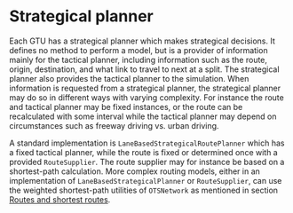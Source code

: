 # Strategical planner

Each GTU has a strategical planner which makes strategical decisions. It defines no method to perform a model, but is a provider of information mainly for the tactical planner, including information such as the route, origin, destination, and what link to travel to next at a split. The strategical planner also provides the tactical planner to the simulation. When information is requested from a strategical planner, the strategical planner may do so in different ways with varying complexity. For instance the route and tactical planner may be fixed instances, or the route can be recalculated with some interval while the tactical planner may depend on circumstances such as freeway driving vs. urban driving. 

A standard implementation is `LaneBasedStrategicalRoutePlanner` which has a fixed tactical planner, while the route is fixed or determined once with a provided `RouteSupplier`. The route supplier may for instance be based on a shortest-path calculation. More complex routing models, either in an implementation of `LaneBasedStrategicalPlanner` or `RouteSupplier`, can use the weighted shortest-path utilities of `OTSNetwork` as mentioned in section [Routes and shortest routes](../03-network/link-level.md#routes-and-shortest-routes).
